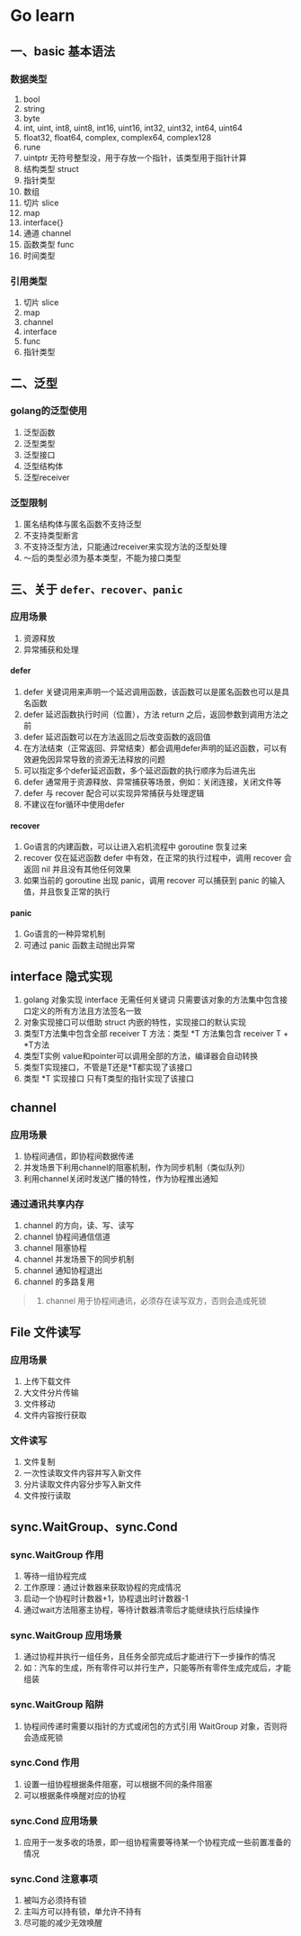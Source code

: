 # Go learn

## 一、basic 基本语法
### 数据类型
1. bool
2. string
3. byte
4. int, uint, int8, uint8, int16, uint16, int32, uint32, int64, uint64
5. float32, float64, complex, complex64, complex128
6. rune
7. uintptr 无符号整型没，用于存放一个指针，该类型用于指针计算
8. 结构类型 struct
9. 指针类型
10. 数组
11. 切片 slice
12. map
13. interface{}
14. 通道 channel
15. 函数类型 func
16. 时间类型

### 引用类型
1. 切片 slice
2. map
3. channel
4. interface
5. func
6. 指针类型

## 二、泛型
### golang的泛型使用
1. 泛型函数
2. 泛型类型
3. 泛型接口
4. 泛型结构体
5. 泛型receiver

### 泛型限制
1. 匿名结构体与匿名函数不支持泛型
2. 不支持类型断言
3. 不支持泛型方法，只能通过receiver来实现方法的泛型处理
4. ～后的类型必须为基本类型，不能为接口类型

## 三、关于 `defer、recover、panic`
### 应用场景
1. 资源释放
2. 异常捕获和处理

#### defer
1. defer 关键词用来声明一个延迟调用函数，该函数可以是匿名函数也可以是具名函数
2. defer 延迟函数执行时间（位置），方法 return 之后，返回参数到调用方法之前
3. defer 延迟函数可以在方法返回之后改变函数的返回值
4. 在方法结束（正常返回、异常结束）都会调用defer声明的延迟函数，可以有效避免因异常导致的资源无法释放的问题
5. 可以指定多个defer延迟函数，多个延迟函数的执行顺序为后进先出
6. defer 通常用于资源释放、异常捕获等场景，例如：关闭连接，关闭文件等
7. defer 与 recover 配合可以实现异常捕获与处理逻辑
8. 不建议在for循环中使用defer

#### recover
1. Go语言的内建函数，可以让进入宕机流程中 goroutine 恢复过来
2. recover 仅在延迟函数 defer 中有效，在正常的执行过程中，调用 recover 会返回 nil 并且没有其他任何效果
3. 如果当前的 goroutine 出现 panic，调用 recover 可以捕获到 panic 的输入值，并且恢复正常的执行

#### panic
1. Go语言的一种异常机制
2. 可通过 panic 函数主动抛出异常

## interface 隐式实现
1. golang 对象实现 interface 无需任何关键词 只需要该对象的方法集中包含接口定义的所有方法且方法签名一致
2. 对象实现接口可以借助 struct 内嵌的特性，实现接口的默认实现
3. 类型T方法集中包含全部 receiver T 方法：类型 *T 方法集包含 receiver T + *T方法
4. 类型T实例 value和pointer可以调用全部的方法，编译器会自动转换
5. 类型T实现接口，不管是T还是*T都实现了该接口
6. 类型 *T 实现接口 只有T类型的指针实现了该接口

## channel 
### 应用场景
1. 协程间通信，即协程间数据传递
2. 并发场景下利用channel的阻塞机制，作为同步机制（类似队列）
3. 利用channel关闭时发送广播的特性，作为协程推出通知

### 通过通讯共享内存
1. channel 的方向，读、写、读写
2. channel 协程间通信信道
3. channel 阻塞协程
4. channel 并发场景下的同步机制
5. channel 通知协程退出
6. channel 的多路复用

> 1. channel 用于协程间通讯，必须存在读写双方，否则会造成死锁

## File 文件读写
### 应用场景
1. 上传下载文件
2. 大文件分片传输
3. 文件移动
4. 文件内容按行获取

### 文件读写
1. 文件复制
2. 一次性读取文件内容并写入新文件
3. 分片读取文件内容分步写入新文件
4. 文件按行读取

## sync.WaitGroup、sync.Cond
### sync.WaitGroup 作用
1. 等待一组协程完成
2. 工作原理：通过计数器来获取协程的完成情况
3. 启动一个协程时计数器+1，协程退出时计数器-1
4. 通过wait方法阻塞主协程，等待计数器清零后才能继续执行后续操作

### sync.WaitGroup 应用场景
1. 通过协程并执行一组任务，且任务全部完成后才能进行下一步操作的情况
2. 如：汽车的生成，所有零件可以并行生产，只能等所有零件生成完成后，才能组装

### sync.WaitGroup 陷阱
1. 协程间传递时需要以指针的方式或闭包的方式引用 WaitGroup 对象，否则将会造成死锁

### sync.Cond 作用
1. 设置一组协程根据条件阻塞，可以根据不同的条件阻塞
2. 可以根据条件唤醒对应的协程

### sync.Cond 应用场景
1. 应用于一发多收的场景，即一组协程需要等待某一个协程完成一些前置准备的情况

### sync.Cond 注意事项
1. 被叫方必须持有锁
2. 主叫方可以持有锁，单允许不持有
3. 尽可能的减少无效唤醒